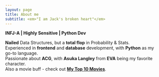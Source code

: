 ```yaml
---
layout: page
title: About me
subtitle: <em>"I am Jack's broken heart"</em>
---
```


**INFJ-A \| Highly Sensitive \| Python Dev**

**Nailed** Data Structures, but a **total flop** in Probability & Stats.  
Experienced in **frontend** and **database** development, with **Python** as my go-to language.  
Passionate about **ACG**, with **Asuka Langley** from **EVA** being my favorite character.  
Also a movie buff - check out [**My Top 10 Movies**](https://www.douban.com/doulist/149957537/).
